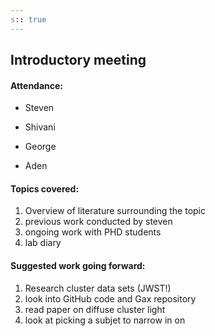 ```yaml
---
s:: true
---
```

## Introductory meeting

#### Attendance:

- Steven

 - Shivani 
 - George 
 - Aden 


#### Topics covered:

1. Overview of literature surrounding the topic
2. previous work conducted by steven
3. ongoing work with PHD students
4. lab diary 

#### Suggested work going forward:

1. Research cluster data sets (JWST!) 
2. look into GitHub code and Gax repository
3. read paper on diffuse cluster light
4. look at picking a subjet to narrow in on


